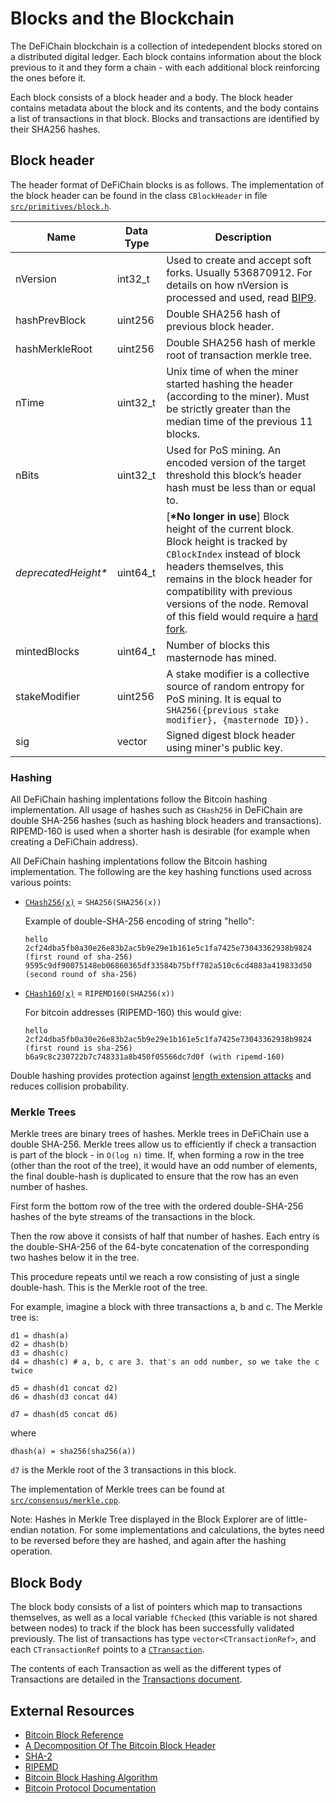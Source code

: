 # Blocks and the Blockchain

The DeFiChain blockchain is a collection of intedependent blocks stored on a distributed digital ledger. Each block contains information about the block previous to it and they form a chain - with each additional block reinforcing the ones before it.

Each block consists of a block header and a body. The block header contains metadata about the block and its contents, and the body contains a list of transactions in that block. Blocks and transactions are identified by their SHA256 hashes.

## Block header

The header format of DeFiChain blocks is as follows. The implementation of the block header can be found in the class `CBlockHeader` in file [`src/primitives/block.h`](https://github.com/DeFiCh/ain/blob/master/src/primitives/block.h#L23).

| Name                 | Data Type             | Description                                                                                                                                                                                                                                                                                                                                      |
| -------------------- | --------------------- | ------------------------------------------------------------------------------------------------------------------------------------------------------------------------------------------------------------------------------------------------------------------------------------------------------------------------------------------------ |
| nVersion             | int32_t               | Used to create and accept soft forks. Usually 536870912. For details on how nVersion is processed and used, read [BIP9](https://github.com/bitcoin/bips/blob/master/bip-0009.mediawiki).                                                                                                                                                         |
| hashPrevBlock        | uint256               | Double SHA256 hash of previous block header.                                                                                                                                                                                                                                                                                                     |
| hashMerkleRoot       | uint256               | Double SHA256 hash of merkle root of transaction merkle tree.                                                                                                                                                                                                                                                                                    |
| nTime                | uint32_t              | Unix time of when the miner started hashing the header (according to the miner). Must be strictly greater than the median time of the previous 11 blocks.                                                                                                                                                                                        |
| nBits                | uint32_t              | Used for PoS mining. An encoded version of the target threshold this block’s header hash must be less than or equal to.                                                                                                                                                                                                                          |
| _deprecatedHeight\*_ | uint64_t              | [**\*No longer in use**] Block height of the current block. Block height is tracked by `CBlockIndex` instead of block headers themselves, this remains in the block header for compatibility with previous versions of the node. Removal of this field would require a [hard fork](<https://en.wikipedia.org/wiki/Fork_(blockchain)#Hard_fork>). |
| mintedBlocks         | uint64_t              | Number of blocks this masternode has mined.                                                                                                                                                                                                                                                                                                      |
| stakeModifier        | uint256               | A stake modifier is a collective source of random entropy for PoS mining. It is equal to `SHA256({previous stake modifier}, {masternode ID}).`                                                                                                                                                                                                   |
| sig                  | vector<unsigned char> | Signed digest block header using miner's public key.                                                                                                                                                                                                                                                                                             |

### Hashing

All DeFiChain hashing implentations follow the Bitcoin hashing implementation. All usage of hashes such as `CHash256` in DeFiChain are double SHA-256 hashes (such as hashing block headers and transactions). RIPEMD-160 is used when a shorter hash is desirable (for example when creating a DeFiChain address).

All DeFiChain hashing implentations follow the Bitcoin hashing implementation. The following are the key hashing functions used across various points:

- [`CHash256(x)`](https://github.com/DeFiCh/ain/blob/master/src/hash.h#L22) = `SHA256(SHA256(x))`

  Example of double-SHA-256 encoding of string "hello":

  ```
  hello
  2cf24dba5fb0a30e26e83b2ac5b9e29e1b161e5c1fa7425e73043362938b9824 (first round of sha-256)
  9595c9df90075148eb06860365df33584b75bff782a510c6cd4883a419833d50 (second round of sha-256)
  ```

- [`CHash160(x)`](https://github.com/DeFiCh/ain/blob/master/src/hash.h#L46) = `RIPEMD160(SHA256(x))`

  For bitcoin addresses (RIPEMD-160) this would give:

  ```
  hello
  2cf24dba5fb0a30e26e83b2ac5b9e29e1b161e5c1fa7425e73043362938b9824 (first round is sha-256)
  b6a9c8c230722b7c748331a8b450f05566dc7d0f (with ripemd-160)
  ```

Double hashing provides protection against [length extension attacks](https://en.wikipedia.org/wiki/Length_extension_attack) and reduces collision probability.

### Merkle Trees

Merkle trees are binary trees of hashes. Merkle trees in DeFiChain use a double SHA-256. Merkle trees allow us to efficiently if check a transaction is part of the block - in `O(log n)` time.
If, when forming a row in the tree (other than the root of the tree), it would have an odd number of elements, the final double-hash is duplicated to ensure that the row has an even number of hashes.

First form the bottom row of the tree with the ordered double-SHA-256 hashes of the byte streams of the transactions in the block.

Then the row above it consists of half that number of hashes. Each entry is the double-SHA-256 of the 64-byte concatenation of the corresponding two hashes below it in the tree.

This procedure repeats until we reach a row consisting of just a single double-hash. This is the Merkle root of the tree.

For example, imagine a block with three transactions a, b and c. The Merkle tree is:

```
d1 = dhash(a)
d2 = dhash(b)
d3 = dhash(c)
d4 = dhash(c) # a, b, c are 3. that's an odd number, so we take the c twice

d5 = dhash(d1 concat d2)
d6 = dhash(d3 concat d4)

d7 = dhash(d5 concat d6)
```

where

```
dhash(a) = sha256(sha256(a))
```

`d7` is the Merkle root of the 3 transactions in this block.

The implementation of Merkle trees can be found at [`src/consensus/merkle.cpp`](https://github.com/DeFiCh/ain/blob/master/src/consensus/merkle.cpp).

Note: Hashes in Merkle Tree displayed in the Block Explorer are of little-endian notation. For some implementations and calculations, the bytes need to be reversed before they are hashed, and again after the hashing operation.

## Block Body

The block body consists of a list of pointers which map to transactions themselves, as well as a local variable `fChecked` (this variable is not shared between nodes) to track if the block has been successfully validated previously. The list of transactions has type `vector<CTransactionRef>`, and each `CTransactionRef` points to a [`CTransaction`](https://github.com/DeFiCh/ain/blob/master/src/primitives/transaction.h#L210).

The contents of each Transaction as well as the different types of Transactions are detailed in the [Transactions document](./transaction.md).

## External Resources

- [Bitcoin Block Reference](https://developer.bitcoin.org/reference/block_chain.html)
- [A Decomposition Of The Bitcoin Block Header](https://www.datadriveninvestor.com/2019/11/21/a-decomposition-of-the-bitcoin-block-header/)
- [SHA-2](https://en.wikipedia.org/wiki/SHA-2)
- [RIPEMD](https://en.wikipedia.org/wiki/RIPEMD)
- [Bitcoin Block Hashing Algorithm](https://en.bitcoin.it/wiki/Block_hashing_algorithm)
- [Bitcoin Protocol Documentation](https://en.bitcoin.it/wiki/Protocol_documentation)
